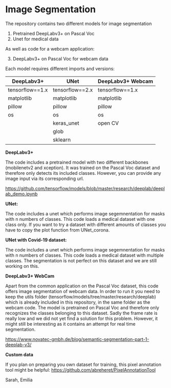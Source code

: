# Image Segmentation

The repository contains two different models for image segmentation

1. Pretrained DeepLabv3+ on Pascal Voc
2. Unet for medical data 

As well as code for a webcam application:

3. DeepLabv3+ on Pascal Voc for webcam data

Each model requires different imports and versions:


| DeepLabv3+        | UNet            | DeepLabv3+ Webcam|
|-------------------|-----------------|------------------|
| tensorflow==1.x   | tensorflow==2.x | tensorflow==1.x  | 
| matplotlib        | matplotlib      | matplotlib       |
| pillow            | pillow          | pillow           |
| os                | os              | os               |    
|                   | keras_unet      | open CV          |    
|                   | glob            |                  | 
|                   | sklearn         |                  | 



**DeepLabv3+**

The code includes a pretrained model with two different backbones (mobilenetv2 and xception). It was trained on the Pascal Voc dataset and therefore only detects its included classes. However, you can provide any image input via its corresponding url.

https://github.com/tensorflow/models/blob/master/research/deeplab/deeplab_demo.ipynb

**UNet:**

The code includes a unet which performs image segemnentation for masks with n numbers of classes. This code loads a medical dataset with one class only. If you want to try a dataset with different amounts of classes you have to copy the plot function from UNet_corona.


**UNet with Covid-19 dataset:**

The code includes a unet which performs image segemnentation for masks with n numbers of classes. This code loads a medical dataset with multiple classes. The segmentation is not perfect on this dataset and we are still working on this.


**DeepLabv3+ WebCam**

Apart from the common application on the Pascal Voc dataset, this code offers image segmentation of webcam data. In order to run it you need to keep the utils folder (tensorflow/models/tree/master/research/deeplab) which is already included in this repository, in the same folder as the webcam code. 
The model is pretrained on Pascal Voc and therefore only recognizes the classes belonging to this dataset. Sadly the frame rate is really low and we did not yet find a solution for this problem. However, it might still be interesting as it contains an attempt for real time segmentation.

https://www.novatec-gmbh.de/blog/semantic-segmentation-part-1-deeplab-v3/



**Custom data**

If you plan on preparing you own dataset for training, this pixel annotation tool might be helpful:
https://github.com/abreheret/PixelAnnotationTool

Sarah, Emilia
